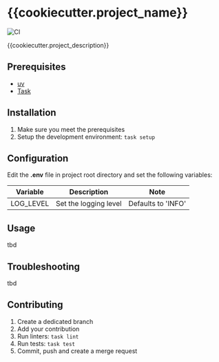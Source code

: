 # {{cookiecutter.project_name}}

![CI](https://github.com/slangenbach/{{cookiecutter.project_slug}}/actions/workflows/ci.yml/badge.svg)

{{cookiecutter.project_description}}

## Prerequisites

- [uv][1]
- [Task][2]

## Installation

1. Make sure you meet the prerequisites
1. Setup the development environment: `task setup`

## Configuration

Edit the **.env** file in project root directory and set the following variables:

| Variable | Description | Note |
| --- | --- | --- |
| LOG_LEVEL | Set the logging level | Defaults to 'INFO'

## Usage

tbd

## Troubleshooting

tbd

## Contributing

1. Create a dedicated branch
1. Add your contribution
1. Run linters: `task lint`
1. Run tests: `task test`
1. Commit, push and create a merge request


[1]: https://docs.astral.sh/uv/
[2]: https://taskfile.dev/
